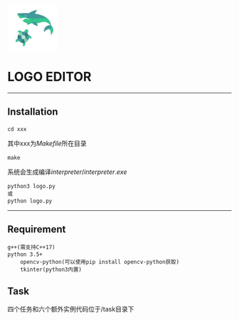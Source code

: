 <img src="logo.ico" alt="Logo Editor" style="zoom:25%;" />

# LOGO EDITOR

***

## Installation

```shell
cd xxx
```

其中xxx为$Makefile$所在目录

```shell
make
```

系统会生成编译$interpreter$/$interpreter.exe$

```shell
python3 logo.py
或
python logo.py
```

***

## Requirement

```shell
g++(需支持C++17)
python 3.5+
	opencv-python(可以使用pip install opencv-python获取)
	tkinter(python3内置)
```

## Task

四个任务和六个额外实例代码位于/task目录下
